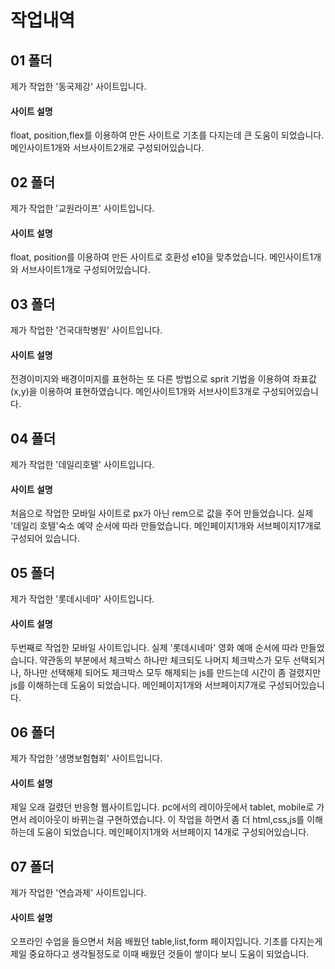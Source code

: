# 작업내역

## 01 폴더
제가 작업한 '동국제강' 사이트입니다.

#### 사이트 설명
float, position,flex를 이용하여 만든 사이트로 기초를 다지는데 큰 도움이 되었습니다.
메인사이트1개와 서브사이트2개로 구성되어있습니다.

## 02 폴더
제가 작업한 '교원라이프' 사이트입니다.

#### 사이트 설명
float, position를 이용하여 만든 사이트로 호환성 e10을 맞추었습니다.
메인사이트1개와 서브사이트1개로 구성되어있습니다.

## 03 폴더
제가 작업한 '건국대학병원' 사이트입니다.

#### 사이트 설명
전경이미지와 배경이미지를 표현하는 또 다른 방법으로 sprit 기법을 이용하여 좌표값(x,y)을 이용하여 표현하였습니다.
메인사이트1개와 서브사이트3개로 구성되어있습니다.

## 04 폴더
제가 작업한 '데일리호텔' 사이트입니다.

#### 사이트 설명
처음으로 작업한 모바일 사이트로 px가 아닌 rem으로 값을 주어 만들었습니다.
실제 '데일리 호텔'숙소 예약 순서에 따라 만들었습니다.
메인페이지1개와 서브페이지17개로 구성되어 있습니다.

## 05 폴더
제가 작업한 '롯데시네마' 사이트입니다.

#### 사이트 설명
두번째로 작업한 모바일 사이트입니다.
실제 '롯데시네마' 영화 예매 순서에 따라 만들었습니다.
약관동의 부분에서 체크박스 하나만 체크되도 나머지 체크박스가 모두 선택되거나, 하나만 선택해제 되어도 체크박스 모두 해제되는 js를 만드는데 시간이 좀 걸렸지만
js를 이해하는데 도움이 되었습니다.
메인페이지1개와 서브페이지7개로 구성되어있습니다.


## 06 폴더
제가 작업한 '생명보험협회' 사이트입니다.

#### 사이트 설명
제일 오래 걸렸던 반응형 웹사이트입니다.
pc에서의 레이아웃에서 tablet, mobile로 가면서 레이아웃이 바뀌는걸 구현하였습니다.
이 작업을 하면서 좀 더 html,css,js를 이해하는데 도움이 되었습니다.
메인페이지1개와 서브페이지 14개로 구성되어있습니다.

## 07 폴더
제가 작업한 '연습과제' 사이트입니다.

#### 사이트 설명
오프라인 수업을 들으면서 처음 배웠던 table,list,form 페이지입니다.
기초를 다지는게 제일 중요하다고 생각될정도로 이때 배웠던 것들이 쌓이다 보니 도움이 되었습니다.
